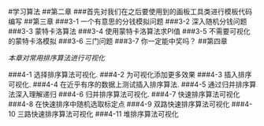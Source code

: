 #学习算法
##第二章
###首先对我们在之后要使用到的画板工具类进行模板代码编写
##第三章
###3-1 一个有意思的分钱模拟问题
###3-2 深入随机分钱问题
###3-3 蒙特卡洛算法
###3-4 使用蒙特卡洛算法求PI值
###3-5 不需要可视化的蒙特卡洛模拟
###3-6 三门问题
###3-7 你一定能中奖吗？ 
##第四章

_本章对常用排序算法进行可视化_

###4-1 选择排序算法可视化.
###4-2 为可视化添加更多效果
###4-3 插入排序可视化.
###4-4 在近乎有序的数据上测试插入排序算法.
###4-5 通过归并排序算法深入理解递归
###4-6 归并排序算法可视化.
###4-7 快速排序算法可视化
###4-8 在快速排序中随机选取标定点
###4-9 双路快速排序算法可视化
###4-10 三路快速排序算法可视化
###4-11 堆排序算法可视化